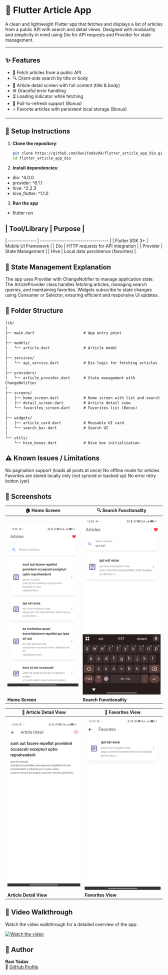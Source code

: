 # 📰 Flutter Article App

A clean and lightweight Flutter app that fetches and displays a list of articles from a public API with search and detail views. Designed with modularity and simplicity in mind using Dio for API requests and Provider for state management.

---

## ✨ Features

- 🔄 Fetch articles from a public API
- 🔍 Client-side search by title or body
- 📄 Article detail screen with full content (title & body)
- ⚙️ Graceful error handling
- ⏳ Loading indicator while fetching
- 🔁 Pull-to-refresh support (Bonus)
- ⭐ Favorite articles with persistent local storage (Bonus)

---

## 🚀 Setup Instructions

1. **Clone the repository**:
   ```bash
   git clone https://github.com/RaviYadavO4/flutter_article_app_dio.git
   cd flutter_article_app_dio

2. **Install dependencies:**

- dio: ^4.0.0
- provider: ^6.1.1
- hive: ^2.2.3
- hive_flutter: ^1.1.0

3. **Run the app**
- flutter run


## | Tool/Library   | Purpose                            |
| -------------- | ---------------------------------- |
| Flutter SDK 3+ | Mobile UI Framework                |
| Dio            | HTTP requests for API integration  |
| Provider       | State Management                   |
| Hive           | Local data persistence (favorites) |


## 🧠 State Management Explanation

The app uses Provider with ChangeNotifier to manage application state. The ArticleProvider class handles fetching articles, managing search queries, and maintaining favorites. Widgets subscribe to state changes using Consumer or Selector, ensuring efficient and responsive UI updates.

## 📁 Folder Structure

```text
lib/
│
├── main.dart                      # App entry point
│
├── models/
│   └── article.dart               # Article model
│
├── services/
│   └── api_service.dart           # Dio logic for fetching articles
│
├── providers/
│   └── article_provider.dart      # State management with ChangeNotifier
│
├── screens/
│   ├── home_screen.dart           # Home screen with list and search
│   ├── detail_screen.dart         # Article detail view
│   └── favorites_screen.dart      # Favorites list (Bonus)
│
├── widgets/
│   ├── article_card.dart          # Reusable UI card
│   └── search_bar.dart            # Search UI
│
└── utils/
    └── hive_boxes.dart            # Hive box initialization

```


## ⚠️ Known Issues / Limitations
No pagination support (loads all posts at once)
No offline mode for articles
Favorites are stored locally only (not synced or backed up)
No error retry button (yet)

## 📸 Screenshots

| 🏠 Home Screen                | 🔍 Search Functionality        |
|-------------------------------|--------------------------------|
| ![Home Screen](screenshots/home_screen.jpeg)  | ![Search Screen](screenshots/search_screen.jpeg) |
| **Home Screen**               | **Search Functionality**       |

| 📄 Article Detail View        | 📄 Favorites View              |
|-------------------------------|--------------------------------|
| ![Article Detail View](screenshots/detail_screen.jpeg) | ![Favorites View](screenshots/favorites_screen.jpeg) |
| **Article Detail View**       | **Favorites View**     

## 🎥 Video Walkthrough

Watch the video walkthrough for a detailed overview of the app:

[![Watch the video](https://img.youtube.com/vi/UoEfXjQz86Q/maxresdefault.jpg)](https://youtube.com/shorts/UoEfXjQz86Q)


## 📌 Author

**Ravi Yadav**  
🔗 [GitHub Profile](https://github.com/RaviYadavO4)